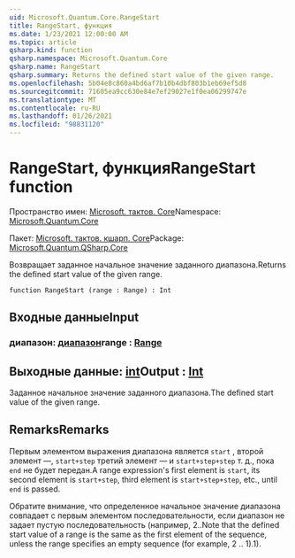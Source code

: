 ```yaml
---
uid: Microsoft.Quantum.Core.RangeStart
title: RangeStart, функция
ms.date: 1/23/2021 12:00:00 AM
ms.topic: article
qsharp.kind: function
qsharp.namespace: Microsoft.Quantum.Core
qsharp.name: RangeStart
qsharp.summary: Returns the defined start value of the given range.
ms.openlocfilehash: 5b04e8c860a4bd6af7b10b4dbf803b1eb69ef5d8
ms.sourcegitcommit: 71605ea9cc630e84e7ef29027e1f0ea06299747e
ms.translationtype: MT
ms.contentlocale: ru-RU
ms.lasthandoff: 01/26/2021
ms.locfileid: "98831120"
---
```

# <a name="rangestart-function"></a><span data-ttu-id="933f0-102">RangeStart, функция</span><span class="sxs-lookup"><span data-stu-id="933f0-102">RangeStart function</span></span>

<span data-ttu-id="933f0-103">Пространство имен: [Microsoft. тактов. Core](xref:Microsoft.Quantum.Core)</span><span class="sxs-lookup"><span data-stu-id="933f0-103">Namespace: [Microsoft.Quantum.Core](xref:Microsoft.Quantum.Core)</span></span>

<span data-ttu-id="933f0-104">Пакет: [Microsoft. тактов. кшарп. Core](https://nuget.org/packages/Microsoft.Quantum.QSharp.Core)</span><span class="sxs-lookup"><span data-stu-id="933f0-104">Package: [Microsoft.Quantum.QSharp.Core](https://nuget.org/packages/Microsoft.Quantum.QSharp.Core)</span></span>


<span data-ttu-id="933f0-105">Возвращает заданное начальное значение заданного диапазона.</span><span class="sxs-lookup"><span data-stu-id="933f0-105">Returns the defined start value of the given range.</span></span>

```qsharp
function RangeStart (range : Range) : Int
```


## <a name="input"></a><span data-ttu-id="933f0-106">Входные данные</span><span class="sxs-lookup"><span data-stu-id="933f0-106">Input</span></span>

### <a name="range--range"></a><span data-ttu-id="933f0-107">диапазон: [диапазон](xref:microsoft.quantum.lang-ref.range)</span><span class="sxs-lookup"><span data-stu-id="933f0-107">range : [Range](xref:microsoft.quantum.lang-ref.range)</span></span>





## <a name="output--int"></a><span data-ttu-id="933f0-108">Выходные данные: [int](xref:microsoft.quantum.lang-ref.int)</span><span class="sxs-lookup"><span data-stu-id="933f0-108">Output : [Int](xref:microsoft.quantum.lang-ref.int)</span></span>

<span data-ttu-id="933f0-109">Заданное начальное значение заданного диапазона.</span><span class="sxs-lookup"><span data-stu-id="933f0-109">The defined start value of the given range.</span></span>

## <a name="remarks"></a><span data-ttu-id="933f0-110">Remarks</span><span class="sxs-lookup"><span data-stu-id="933f0-110">Remarks</span></span>

<span data-ttu-id="933f0-111">Первым элементом выражения диапазона является `start` , второй элемент —, `start+step` третий элемент — и `start+step+step` т. д., пока `end` не будет передан.</span><span class="sxs-lookup"><span data-stu-id="933f0-111">A range expression's first element is `start`, its second element is `start+step`, third element is `start+step+step`, etc., until `end` is passed.</span></span>

<span data-ttu-id="933f0-112">Обратите внимание, что определенное начальное значение диапазона совпадает с первым элементом последовательности, если диапазон не задает пустую последовательность (например, 2..</span><span class="sxs-lookup"><span data-stu-id="933f0-112">Note that the defined start value of a range is the same as the first element of the sequence, unless the range specifies an empty sequence (for example, 2 ..</span></span> <span data-ttu-id="933f0-113">1).</span><span class="sxs-lookup"><span data-stu-id="933f0-113">1).</span></span>
